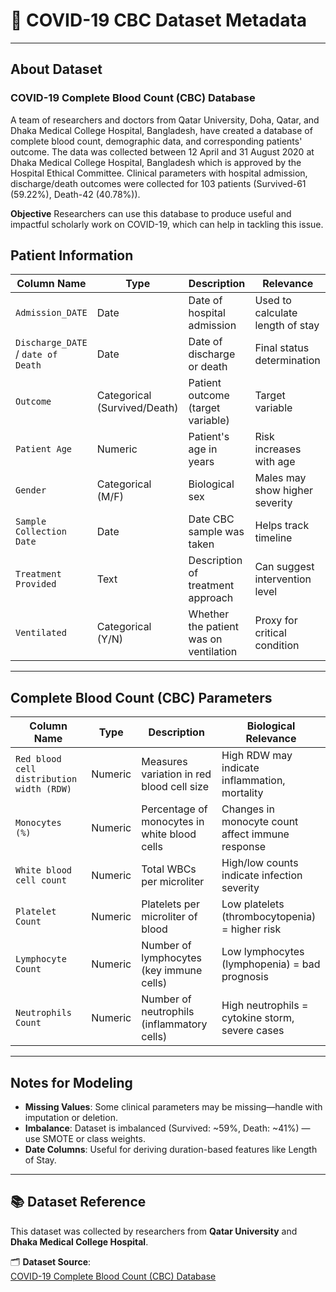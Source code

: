 # 🧬 COVID-19 CBC Dataset Metadata
---

## About Dataset
### **COVID-19 Complete Blood Count (CBC) Database**
A team of researchers and doctors from Qatar University, Doha, Qatar, and Dhaka Medical College Hospital, Bangladesh, have created a database of complete blood count, demographic data, and corresponding patients' outcome. The data was collected between 12 April and 31 August 2020 at Dhaka Medical College Hospital, Bangladesh which is approved by the Hospital Ethical Committee. Clinical parameters with hospital admission, discharge/death outcomes were collected for 103 patients (Survived-61 (59.22%), Death-42 (40.78%)).

**Objective**
Researchers can use this database to produce useful and impactful scholarly work on COVID-19, which can help in tackling this issue.

##  Patient Information

| Column Name              | Type     | Description                                                   | Relevance                         |
|--------------------------|----------|---------------------------------------------------------------|-----------------------------------|
| `Admission_DATE`         | Date     | Date of hospital admission                                     | Used to calculate length of stay |
| `Discharge_DATE` / `date of Death` | Date | Date of discharge or death                                     | Final status determination        |
| `Outcome`                | Categorical (Survived/Death) | Patient outcome (target variable)                              |   Target variable                |
| `Patient Age`            | Numeric  | Patient's age in years                                         | Risk increases with age           |
| `Gender`                 | Categorical (M/F) | Biological sex                                                 | Males may show higher severity    |
| `Sample Collection Date`| Date     | Date CBC sample was taken                                      | Helps track timeline              |
| `Treatment Provided`     | Text     | Description of treatment approach                              | Can suggest intervention level    |
| `Ventilated`             | Categorical (Y/N) | Whether the patient was on ventilation                        | Proxy for critical condition      |

---

## Complete Blood Count (CBC) Parameters

| Column Name                   | Type     | Description                                                        | Biological Relevance                           |
|-------------------------------|----------|--------------------------------------------------------------------|-------------------------------------------------|
| `Red blood cell distribution width (RDW)` | Numeric  | Measures variation in red blood cell size                          | High RDW may indicate inflammation, mortality   |
| `Monocytes (%)`               | Numeric  | Percentage of monocytes in white blood cells                       | Changes in monocyte count affect immune response |
| `White blood cell count`      | Numeric  | Total WBCs per microliter                                          | High/low counts indicate infection severity     |
| `Platelet Count`              | Numeric  | Platelets per microliter of blood                                  | Low platelets (thrombocytopenia) = higher risk  |
| `Lymphocyte Count`            | Numeric  | Number of lymphocytes (key immune cells)                           | Low lymphocytes (lymphopenia) = bad prognosis   |
| `Neutrophils Count`           | Numeric  | Number of neutrophils (inflammatory cells)                         | High neutrophils = cytokine storm, severe cases |

---

## Notes for Modeling

- **Missing Values**: Some clinical parameters may be missing—handle with imputation or deletion.
- **Imbalance**: Dataset is imbalanced (Survived: ~59%, Death: ~41%) — use SMOTE or class weights.
- **Date Columns**: Useful for deriving duration-based features like Length of Stay.

---
## 📚 Dataset Reference

This dataset was collected by researchers from **Qatar University** and **Dhaka Medical College Hospital**.

🗂️ **Dataset Source**:  
[COVID-19 Complete Blood Count (CBC) Database](https://www.kaggle.com/datasets/tawsifurrahman/covid19-complete-blood-count-clinical-database)